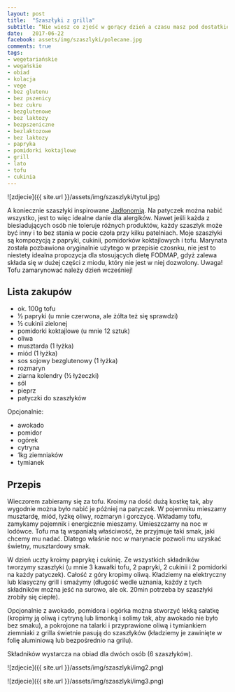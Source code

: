 ```yaml
---
layout: post
title:  "Szaszłyki z grilla"
subtitle: “Nie wiesz co zjeść w gorący dzień a czasu masz pod dostatkiem? Grill!”
date:   2017-06-22
facebook: assets/img/szaszlyki/polecane.jpg
comments: true
tags:
- wegetariańskie
- wegańskie
- obiad
- kolacja
- vege
- bez glutenu
- bez pszenicy
- bez cukru
- bezglutenowe
- bez laktozy
- bezpszeniczne
- bezlaktozowe
- bez laktozy
- papryka
- pomidorki koktajlowe
- grill
- lato
- tofu
- cukinia
---
```


![zdjecie]({{ site.url }}/assets/img/szaszlyki/tytul.jpg)


A koniecznie szaszłyki inspirowane [Jadłonomią](http://www.jadlonomia.com/). Na patyczek można nabić wszystko, jest to więc idealne danie dla alergików. Nawet jeśli każda z biesiadujących osób nie toleruje różnych produktów, każdy szaszłyk może być inny i to bez stania w pocie czoła przy kilku patelniach.
Moje szaszłyki są kompozycją z papryki, cukinii, pomidorków koktajlowych i tofu. Marynata została pozbawiona oryginalnie użytego w przepisie czosnku, nie jest to niestety idealna propozycja dla stosujących dietę FODMAP, gdyż zalewa składa się w dużej części z miodu, który nie jest w niej dozwolony.
Uwaga! Tofu zamarynować należy dzień wcześniej!

## Lista zakupów

* ok. 100g tofu
* ½ papryki (u mnie czerwona, ale żółta też się sprawdzi)
* ½ cukinii zielonej
* pomidorki koktajlowe (u mnie 12 sztuk)
* oliwa
* musztarda (1 łyżka)
* miód (1 łyżka)
* sos sojowy bezglutenowy (1 łyżka)
* rozmaryn
* ziarna kolendry (½ łyżeczki)
* sól
* pieprz
* patyczki do szaszłyków

Opcjonalnie:
* awokado
* pomidor
* ogórek
* cytryna
* 1kg ziemniaków
* tymianek

## Przepis

Wieczorem zabieramy się za tofu. Kroimy na dość dużą kostkę tak, aby wygodnie można było nabić je później na patyczek. W pojemniku mieszamy musztardę, miód, łyżkę oliwy, rozmaryn i gorczycę. Wkładamy tofu, zamykamy pojemnik i energicznie mieszamy. Umieszczamy na noc w lodówce.
Tofu ma tą wspaniałą właściwość, że przyjmuje taki smak, jaki chcemy mu nadać. Dlatego właśnie noc w marynacie pozwoli mu uzyskać świetny, musztardowy smak.

W dzień uczty kroimy paprykę i cukinię. Ze wszystkich składników tworzymy szaszłyki (u mnie 3 kawałki tofu, 2 papryki, 2 cukinii i 2 pomidorki na każdy patyczek). Całość z góry kropimy oliwą. Kładziemy na elektryczny lub klasyczny grill i smażymy (długość wedle uznania, każdy z tych składników można jeść na surowo, ale ok. 20min potrzeba by szaszłyki zrobiły się ciepłe).

Opcjonalnie z awokado, pomidora i ogórka można stworzyć lekką sałatkę (kropimy ją oliwą i cytryną lub limonką i solimy tak, aby awokado nie było bez smaku), a pokrojone na talarki i przyprawione oliwą i tymiankiem ziemniaki z grilla świetnie pasują do szaszłyków (kładziemy je zawinięte w folię aluminiową lub bezpośrednio na grilu).

Składników wystarcza na obiad dla dwóch osób (6 szaszłyków).

![zdjecie]({{ site.url }}/assets/img/szaszlyki/img2.png)

![zdjecie]({{ site.url }}/assets/img/szaszlyki/img3.png)
